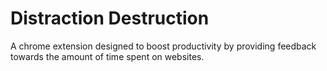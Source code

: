 # Distraction Destruction

A chrome extension designed to boost productivity by providing feedback towards the amount of time spent on websites.
